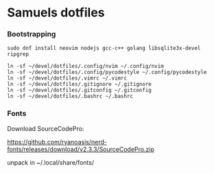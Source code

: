 # Samuels dotfiles

### Bootstrapping

```
sudo dnf install neovim nodejs gcc-c++ golang libsqlite3x-devel ripgrep

ln -sf ~/devel/dotfiles/.config/nvim ~/.config/nvim
ln -sf ~/devel/dotfiles/.config/pycodestyle ~/.config/pycodestyle
ln -sf ~/devel/dotfiles/.vimrc ~/.vimrc
ln -sf ~/devel/dotfiles/.gitignore ~/.gitignore
ln -sf ~/devel/dotfiles/.gitconfig ~/.gitconfig
ln -sf ~/devel/dotfiles/.bashrc ~/.bashrc
```
### Fonts

Download SourceCodePro:

https://github.com/ryanoasis/nerd-fonts/releases/download/v2.3.3/SourceCodePro.zip

unpack in ~/.local/share/fonts/
